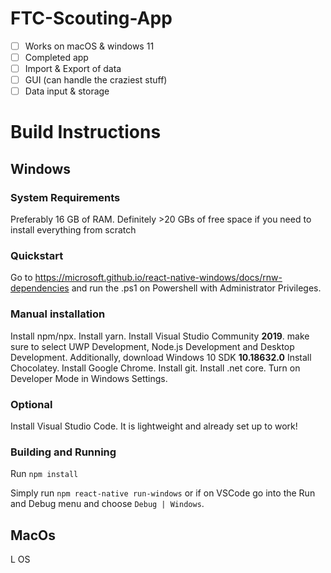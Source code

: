 # FTC-Scouting-App

- [ ] Works on macOS & windows 11
- [ ] Completed app
- [ ] Import & Export of data
- [ ] GUI (can handle the craziest stuff)
- [ ] Data input & storage

# Build Instructions

## Windows

### System Requirements

Preferably 16 GB of RAM.
Definitely >20 GBs of free space if you need to install everything from scratch

### Quickstart

Go to https://microsoft.github.io/react-native-windows/docs/rnw-dependencies and run the .ps1 on Powershell with Administrator Privileges.

### Manual installation

Install npm/npx.
Install yarn.
Install Visual Studio Community **2019**. make sure to select UWP Development, Node.js Development and Desktop Development. Additionally, download Windows 10 SDK **10.18632.0**
Install Chocolatey.
Install Google Chrome.
Install git.
Install .net core.
Turn on Developer Mode in Windows Settings.


### Optional

Install Visual Studio Code. It is lightweight and already set up to work!

### Building and Running

Run 
```npm install```

Simply run 
```npm react-native run-windows```
or if on VSCode go into the Run and Debug menu and choose `Debug | Windows`.

## MacOs

L OS



